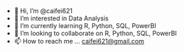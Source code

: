 - 👋 Hi, I’m @caifei621
- 👀 I’m interested in Data Analysis
- 🌱 I’m currently learning R, Python, SQL, PowerBI
- 💞️ I’m looking to collaborate on R, Python, SQL, PowerBI
- 📫 How to reach me ... caifei621@gmail.com

<!---
caifei621/caifei621 is a ✨ special ✨ repository because its `README.md` (this file) appears on your GitHub profile.
You can click the Preview link to take a look at your changes.
--->
